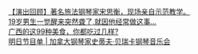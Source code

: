   
[【演出回顾】著名旅法钢琴家宋思衡，现场亲自示范教学。](http://www.dianyue.me/archives/875/7bxhu0x9axftbhgg/)  
[19岁男生一觉醒来突然聋了,就因他经常做这事…](http://www.dianyue.me/archives/932/68agwkzop8rvzu2n/)  
[广西的这99种美食，你都吃过几样?](http://www.dianyue.me/archives/017/o4nzn8wvvc5hjfqm/)  
[明日节目单 | 加拿大钢琴家史蒂夫·贝瑞卡钢琴音乐会](http://www.dianyue.me/archives/884/fk1q6m664m9ihzw4/)